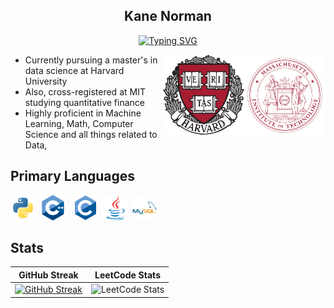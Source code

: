 <h2 align="center">Kane Norman</h2>
<p align="center">
  <!-- Typing SVG by DenverCoder1 - https://github.com/DenverCoder1/readme-typing-svg -->
<a href="https://git.io/typing-svg"><img src="https://readme-typing-svg.demolab.com?font=Fira+Code&pause=1000&color=A51C30&center=true&vCenter=true&width=435&lines=Machine+Learning+%2B+Math+%2B+Data" alt="Typing SVG" /></a>
</p>
<img src="./mit-classic.png" align="right" style="width: 130px; vertical-align: top;">
<img src="./harvard-shield.png" align="right" style="width: 130px; vertical-align: top;">

  <ul style="flex: 1;">
    <li>Currently pursuing a master's in data science at Harvard University</li>
    <li>Also, cross-registered at MIT studying quantitative finance</li>
    <li>Highly proficient in Machine Learning, Math, Computer Science and all things related to Data,</li>
  </ul>

  
## Primary Languages

<div>
<img src="https://github.com/devicons/devicon/blob/master/icons/python/python-original.svg" title="Python" alt="Python" width="40" height="40"/>&nbsp;
<img src="https://github.com/devicons/devicon/blob/master/icons/cplusplus/cplusplus-original.svg" alt="cplusplus" width="40" height="40"/> &nbsp;
<img src="https://github.com/devicons/devicon/blob/master/icons/c/c-original.svg" title="C" alt="C" width="40" height="40"/>&nbsp;
<img src="https://github.com/devicons/devicon/blob/master/icons/java/java-original.svg" title="Java" alt="Java" width="40" height="40"/>&nbsp;
<img src="https://github.com/devicons/devicon/blob/master/icons/mysql/mysql-original-wordmark.svg" title="MySQL" alt="MySQL" width="40" height="40"/>&nbsp;
</div>

## Stats

| GitHub Streak                          | LeetCode Stats                            |
| -------------------------------------  | ----------------------------------------  |
| [![GitHub Streak](https://streak-stats.demolab.com?user=kanenorman&theme=swift)](https://git.io/streak-stats) | ![LeetCode Stats](https://leetcard.jacoblin.cool/kane_norman?theme=light&font=Noto%20Sans%20Thai) |

